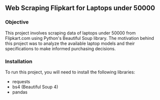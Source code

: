 ## Web Scraping Flipkart for Laptops under 50000
### Objective
This project involves scraping data of laptops under 50000 from Flipkart.com using Python's Beautiful Soup library. The motivation behind this project was to analyze the available laptop models and their specifications to make informed purchasing decisions.

### Installation
To run this project, you will need to install the following libraries:

* requests
* bs4 (Beautiful Soup 4)
* pandas


